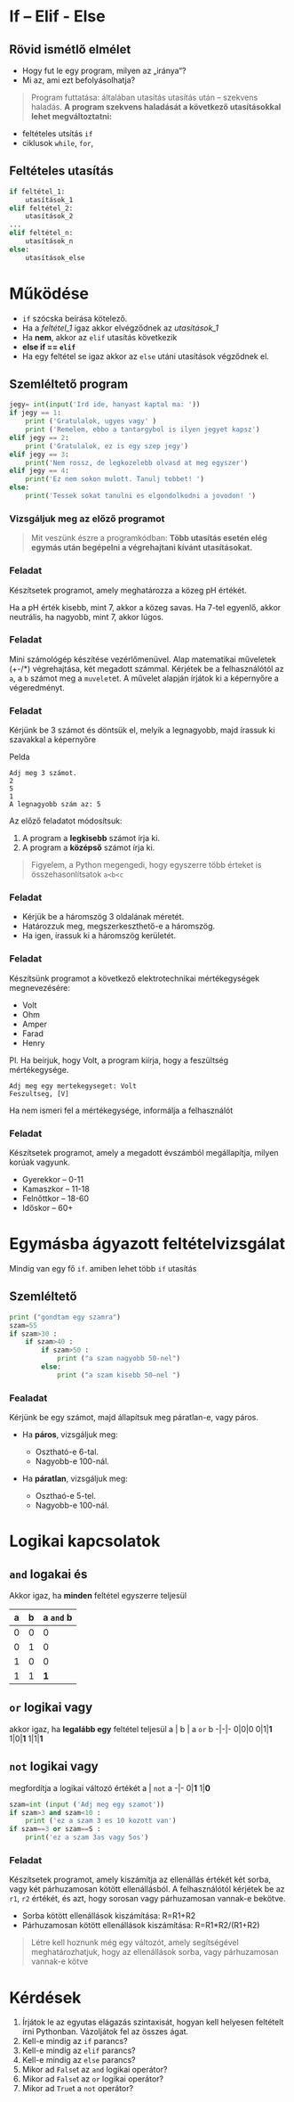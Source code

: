 # If – Elif - Else
## Rövid ismétlő elmélet

- Hogy fut le egy program, milyen az „iránya“?
- Mi az, ami ezt befolyásolhatja?

> Program futtatása: általában utasítás utasítás után – szekvens haladás.
**A program szekvens haladását a következő utasításokkal lehet megváltoztatni:**
- feltételes utsítás `if`
- ciklusok `while`, `for`,

## Feltételes utasítás
```py
if feltétel_1:
    utasítások_1
elif feltétel_2:
    utasítások_2
...
elif feltétel_n:
    utasítások_n
else:
    utasítások_else
```

# Működése

- `if` szócska beírása kötelező.
- Ha a _feltétel_1_ igaz akkor elvégződnek az _utasítások_1_
- Ha **nem**, akkor az `elif` utasítás következik
- **else if == `elif`**
- Ha egy feltétel se igaz akkor az `else` utáni utasítások végződnek el.

## Szemléltető program

```py
jegy= int(input('Ird ide, hanyast kaptal ma: '))
if jegy == 1:
    print ('Gratulalok, ugyes vagy' )
    print ('Remelem, ebbo a tantargybol is ilyen jegyet kapsz')
elif jegy == 2:
    print ('Gratulalok, ez is egy szep jegy')
elif jegy == 3:
    print('Nem rossz, de legkozelebb olvasd at meg egyszer')
elif jegy == 4:
    print('Ez nem sokon mulott. Tanulj tobbet! ')
else:
    print('Tessek sokat tanulni es elgondolkodni a jovodon! ')
```

### Vizsgáljuk meg az előző programot
> Mit veszünk észre a programkódban:
**Több utasítás esetén elég egymás után begépelni a végrehajtani kívánt utasításokat.**

### Feladat
Készítsetek programot, amely meghatározza a közeg pH értékét.

Ha a pH érték kisebb, mint 7, akkor a közeg savas. Ha 7-tel egyenlő, akkor neutrális, ha nagyobb, mint 7, akkor lúgos.

### Feladat
Mini számológép készítése vezérlőmenüvel.
Alap matematikai műveletek (+-/*) végrehajtása, két megadott számmal.
Kérjétek be a felhasználótól az `a`, a `b` számot meg a `muvelet`et. A művelet alapján írjátok ki a képernyőre a végeredményt.

### Feladat
Kérjünk be 3 számot és döntsük el, melyik a legnagyobb, majd írassuk ki szavakkal a képernyőre

Pelda
```
Adj meg 3 számot.
2
5
1
A legnagyobb szám az: 5
```

Az előző feladatot módosítsuk:
1. A program a **legkisebb** számot írja ki.
2. A program a **középső** számot írja ki.
> Figyelem, a Python megengedi, hogy egyszerre több érteket is összehasonlítsatok `a<b<c`
### Feladat
- Kérjük be a háromszög 3 oldalának méretét.
- Határozzuk meg, megszerkeszthető-e a háromszög.
- Ha igen, írassuk ki a háromszög kerületét.
### Feladat
Készítsünk programot a következő elektrotechnikai mértékegységek megnevezésére:
- Volt
- Ohm
- Amper
- Farad
- Henry

Pl.
Ha beírjuk, hogy Volt, a program kiírja, hogy a feszültség mértékegysége.
```
Adj meg egy mertekegyseget: Volt
Feszultseg, [V]
```
Ha nem ismeri fel a mértékegysége, informálja a felhasználót
### Feladat
Készítsetek programot, amely a megadott évszámból megállapítja, milyen korúak vagyunk.

- Gyerekkor – 0-11
- Kamaszkor – 11-18
- Felnőttkor – 18-60
- Időskor – 60+

# Egymásba ágyazott feltételvizsgálat
Mindig van egy fő `if`. amiben lehet több `if` utasítás

## Szemléltető

```py
print ("gondtam egy szamra")
szam=55
if szam>30 :
    if szam>40 :
        if szam>50 :
            print ("a szam nagyobb 50-nel")
        else: 
            print ("a szam kisebb 50—nel ")
```

### Fealadat
Kérjünk be egy számot, majd állapítsuk meg páratlan-e, vagy páros.

- Ha **páros**, vizsgáljuk meg:
    - Osztható-e 6-tal.
    - Nagyobb-e 100-nál.

- Ha **páratlan**, vizsgáljuk meg:
    - Oszthaó-e 5-tel.
    - Nagyobb-e 100-nál.

# Logikai kapcsolatok
## `and` logakai és
Akkor igaz, ha **minden** feltétel egyszerre teljesül 

a | b | a `and` b 
-|-|-
0|0|0
0|1|0
1|0|0
1|1|**1**

## `or` logikai vagy
akkor igaz, ha **legalább egy** feltétel teljesül
a | b | a `or` b 
-|-|-
0|0|0
0|1|**1**
1|0|**1**
1|1|**1**

## `not` logikai vagy
megfordítja a logikai változó értékét
a | `not` a 
-|-
0|**1**
1|**0**

```py
szam=int (input ('Adj meg egy szamot'))
if szam>3 and szam<10 :
    print ('ez a szam 3 es 10 kozott van')
if szam==3 or szam==S :
    print('ez a szam 3as vagy 5os')
```
### Feladat

Készítsetek programot, amely kiszámítja az ellenállás értékét két sorba, vagy két párhuzamosan kötött ellenállásból. A felhasználótól kérjétek be az `r1`, `r2` értékét, és azt, hogy sorosan vagy párhuzamosan vannak-e bekötve.

- Sorba kötött ellenállások kiszámítása: R=R1+R2
- Párhuzamosan kötött ellenállások kiszámítása: R=R1*R2/(R1+R2)

> Létre kell hoznunk még egy változót, amely segítségével meghatározhatjuk, hogy az ellenállások sorba, vagy párhuzamosan vannak-e kötve

# Kérdések
1. Írjátok le az egyutas elágazás szintaxisát, hogyan kell helyesen feltételt írni Pythonban. Vázoljátok fel az összes ágat.
1. Kell-e mindig az `if` parancs?
1. Kell-e mindig az `elif` parancs?
1. Kell-e mindig az `else` parancs?
1. Mikor ad `False`t az `and` logikai operátor?
1. Mikor ad `False`t az `or` logikai operátor?
1. Mikor ad `True`t a `not` operátor?

